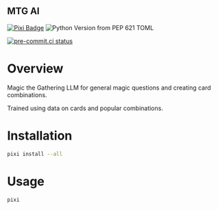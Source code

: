 MTG AI
------
[![Pixi Badge](https://img.shields.io/endpoint?url=https://raw.githubusercontent.com/prefix-dev/pixi/main/assets/badge/v0.json)](https://pixi.sh)
![Python Version from PEP 621 TOML](https://img.shields.io/python/required-version-toml?tomlFilePath=https%3A%2F%2Fraw.githubusercontent.com%2FTomMeyer%2Fmtg-combo-ai%2Frefs%2Fheads%2Ffeature%2Finitial-fine-tune%2Fpyproject.toml)


[![pre-commit.ci status](https://results.pre-commit.ci/badge/github/TomMeyer/mtg-combo-ai/main.svg)](https://results.pre-commit.ci/latest/github/TomMeyer/mtg-combo-ai/main)

Overview
========

Magic the Gathering LLM for general magic questions and creating card combinations.

Trained using data on cards and popular combinations.

Installation
============

```bash
pixi install --all
```

Usage
=====

```bash
pixi
```
